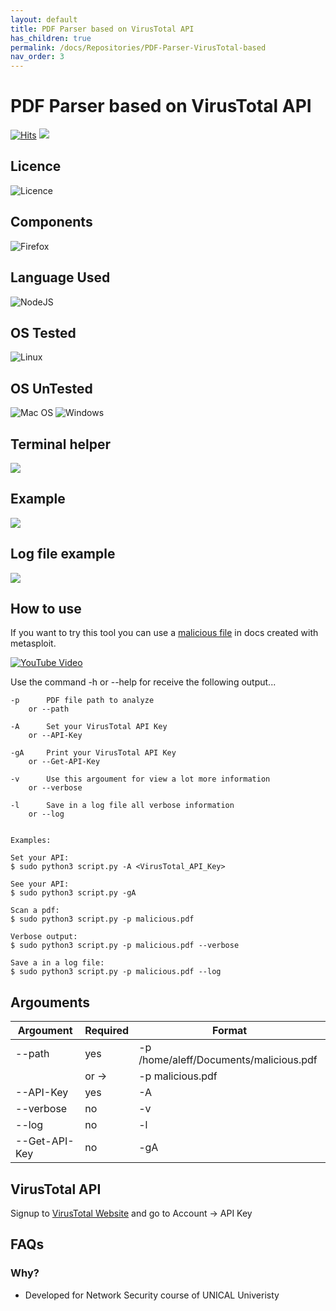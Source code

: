 ```yaml
---
layout: default
title: PDF Parser based on VirusTotal API
has_children: true
permalink: /docs/Repositories/PDF-Parser-VirusTotal-based
nav_order: 3
---
```


# PDF Parser based on VirusTotal API

[![Hits](https://hits.seeyoufarm.com/api/count/incr/badge.svg?url=https%3A%2F%2Fgithub.com%2Faleff-github%2FPDF-Parser-VirusTotal-Based&count_bg=%23FCC624&title_bg=%233C3C3C&icon=virustotal.svg&icon_color=%23E7E7E7&title=VIEWS&edge_flat=false)](https://github.com/aleff-github/PDF-Parser-VirusTotal-Based) ![](https://img.shields.io/badge/unsupported-!-3C3C3C)

## Licence
![Licence](https://img.shields.io/badge/Licence-GNU3-%239e264c?style=for-the-badge) 

## Components
![Firefox](https://img.shields.io/badge/VirusTotal-062b79?style=for-the-badge&logo=VirusTotal)

## Language Used
![NodeJS](https://img.shields.io/badge/Python-FCC624?style=for-the-badge&logo=Python&logoColor)

## OS Tested
![Linux](https://img.shields.io/badge/Linux-FCC624?style=for-the-badge&logo=linux&logoColor=black)

## OS UnTested
![Mac OS](https://img.shields.io/badge/mac%20os-000000?style=for-the-badge&logo=macos&logoColor=F0F0F0) ![Windows](https://img.shields.io/badge/Windows-0078D6?style=for-the-badge&logo=windows&logoColor=white)

## Terminal helper
![](docs/script%20helper.png)

## Example
![](docs/terminal.png)

## Log file example
![](docs/log%20file.png)


## How to use

If you want to try this tool you can use a [malicious file](docs/malicious.pdf) in docs created with metasploit.

[![YouTube Video](docs/img.png)](https://youtu.be/qY1oc1xyU5A)

Use the command -h or --help for receive the following output...

```
-p		PDF file path to analyze
    or --path

-A		Set your VirusTotal API Key
    or --API-Key

-gA		Print your VirusTotal API Key
    or --Get-API-Key

-v		Use this argoument for view a lot more information
    or --verbose

-l		Save in a log file all verbose information
    or --log


Examples:

Set your API:
$ sudo python3 script.py -A <VirusTotal_API_Key>

See your API:
$ sudo python3 script.py -gA

Scan a pdf:
$ sudo python3 script.py -p malicious.pdf

Verbose output:
$ sudo python3 script.py -p malicious.pdf --verbose

Save a in a log file:
$ sudo python3 script.py -p malicious.pdf --log
```

## Argouments

|Argoument|Required|Format|
|--|--|--|
|--path|yes|-p /home/aleff/Documents/malicious.pdf|
||or ->|-p malicious.pdf|
|--API-Key|yes|-A|
|--verbose|no|-v|
|--log|no|-l|
|--Get-API-Key|no|-gA|

## VirusTotal API

Signup to [VirusTotal Website](https://www.virustotal.com/gui/join-us) and go to Account -> API Key

## FAQs

### Why?
- Developed for Network Security course of UNICAL Univeristy